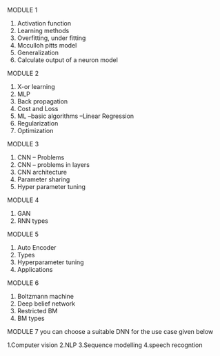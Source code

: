 MODULE 1 
 
1.	Activation function 
2.	Learning methods 
3.	Overfitting, under fitting 
4.	Mcculloh pitts model 
5.	Generalization 
6.	Calculate output of a neuron model  
 
MODULE 2 
 
1.	X-or learning 
2.	MLP 
3.	Back propagation 
4.	Cost and Loss 
5.	ML –basic algorithms –Linear Regression 
6.	Regularization 
7.	Optimization 
 
MODULE 3 
 
1.	CNN – Problems 
2.	CNN – problems in layers  
3.	CNN architecture 
4.	Parameter sharing 
5.	Hyper parameter tuning 
 
MODULE 4 
 
1.	GAN 
2.	RNN types 
 
MODULE 5  
 
1.	Auto Encoder 
2.	Types 
3.	Hyperparameter tuning 
4.	Applications  
 
MODULE 6 
 
1.	Boltzmann machine 
2.	Deep belief network 
3.	Restricted BM 
4.	BM types  
 
MODULE 7 
you can choose a suitable DNN for the use case given below 
 
1.Computer vision 
2.NLP 
3.Sequence modelling 
4.speech recogntion 


